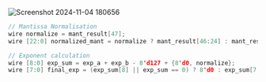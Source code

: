 ![Screenshot 2024-11-04 180656](https://github.com/user-attachments/assets/33d63425-d325-4071-be82-85a866579a2a)



```c
// Mantissa Normalisation
wire normalize = mant_result[47]; 
wire [22:0] normalized_mant = normalize ? mant_result[46:24] : mant_result[45:23];

// Exponent calculation
wire [8:0] exp_sum = exp_a + exp_b - 8'd127 + {8'd0, normalize};
wire [7:0] final_exp = (exp_sum[8] || exp_sum == 0) ? 8'd0 : exp_sum[7:0];
```
